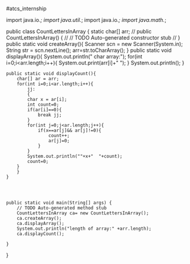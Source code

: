 



#atcs_internship


















import java.io.*;
import java.util.*;
import java.io.*;
import java.math.*;

public class CountLettersInArray {
	static char[] arr;
//	public CountLettersInArray() {
//		// TODO Auto-generated constructor stub
//	}
	public static void createArray(){
		Scanner scn = new Scanner(System.in);
		String str = scn.nextLine();
		arr=str.toCharArray(); 
	}
	public static void displayArray(){
		System.out.println(" char array:");
		for(int i=0;i<arr.length;i++){
			System.out.print(arr[i]+" ");
		}
		System.out.println();
	}
	
	public static void displayCount(){
		char[] ar = arr;
		for(int i=0;i<ar.length;i++){
			jj:
			{
			char x = ar[i];
			int count=0;
			if(ar[i]==0){
				break jj;
			}
			for(int j=0;j<ar.length;j++){
				if(x==ar[j]&& ar[j]!=0){
					count++;
					ar[j]=0;
				}
			}
			System.out.println(""+x+"  "+count);
			count=0;
		}
		}
	}
	
	
	

	public static void main(String[] args) {
		// TODO Auto-generated method stub
		CountLettersInArray ca= new CountLettersInArray();
		ca.createArray();
		ca.displayArray();
		System.out.println("length of array:" +arr.length);
		ca.displayCount();
		
	}

}
